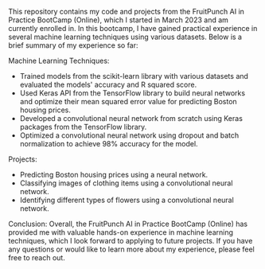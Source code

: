 This repository contains my code and projects from the FruitPunch AI in Practice BootCamp (Online), which I started in March 2023 and am currently enrolled in. In this bootcamp, I have gained practical experience in several machine learning techniques using various datasets. Below is a brief summary of my experience so far:

Machine Learning Techniques:
- Trained models from the scikit-learn library with various datasets and evaluated the models' accuracy and R squared score.
- Used Keras API from the TensorFlow library to build neural networks and optimize their mean squared error value for predicting Boston housing prices.
- Developed a convolutional neural network from scratch using Keras packages from the TensorFlow library.
- Optimized a convolutional neural network using dropout and batch normalization to achieve 98% accuracy for the model.

Projects:
- Predicting Boston housing prices using a neural network.
- Classifying images of clothing items using a convolutional neural network.
- Identifying different types of flowers using a convolutional neural network.


Conclusion:
Overall, the FruitPunch AI in Practice BootCamp (Online) has provided me with valuable hands-on experience in machine learning techniques, which I look forward to applying to future projects. If you have any questions or would like to learn more about my experience, please feel free to reach out.
